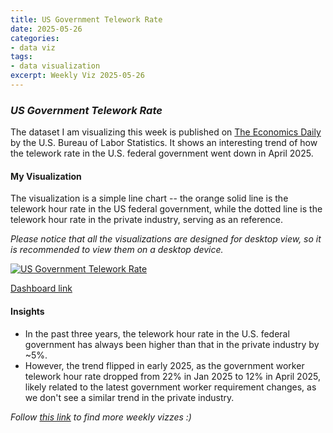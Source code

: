 ```yaml
---
title: US Government Telework Rate
date: 2025-05-26
categories:
- data viz
tags:
- data visualization
excerpt: Weekly Viz 2025-05-26
---
```


### *US Government Telework Rate*

The dataset I am visualizing this week is published on [The Economics Daily](https://www.bls.gov/opub/ted/2025/telework-rate-down-for-federal-government-workers-in-april-2025.htm) by the U.S. Bureau of Labor Statistics. It shows an interesting trend of how the telework rate in the U.S. federal government went down in April 2025.  

#### My Visualization

The visualization is a simple line chart -- the orange solid line is the telework hour rate in the US federal government, while the dotted line is the telework hour rate in the private industry, serving as an reference.    

*Please notice that all the visualizations are designed for desktop view, so it is recommended to view them on a desktop device.*  

<div class='tableauPlaceholder' id='viz1748319952454' style='position: relative'>
  <noscript><a href='#'>
    <img alt='US Government Telework Rate ' src='https:&#47;&#47;public.tableau.com&#47;static&#47;images&#47;20&#47;20250526USGovernmentTeleworkRate&#47;USGovernmentTeleworkRate&#47;1_rss.png' style='border: none' />
  </a></noscript>
  <object class='tableauViz'  style='display:none;'>
    <param name='host_url' value='https%3A%2F%2Fpublic.tableau.com%2F' />
    <param name='embed_code_version' value='3' />
    <param name='site_root' value='' />
    <param name='name' value='20250526USGovernmentTeleworkRate&#47;USGovernmentTeleworkRate' />
    <param name='tabs' value='no' />
    <param name='toolbar' value='yes' />
    <param name='static_image' value='https:&#47;&#47;public.tableau.com&#47;static&#47;images&#47;20&#47;20250526USGovernmentTeleworkRate&#47;USGovernmentTeleworkRate&#47;1.png' /> 
    <param name='animate_transition' value='yes' />
    <param name='display_static_image' value='yes' />
    <param name='display_spinner' value='yes' />
    <param name='display_overlay' value='yes' />
    <param name='display_count' value='yes' />
    <param name='language' value='en-US' />
  </object></div>          
  <script type='text/javascript'>            
    var divElement = document.getElementById('viz1748319952454');        
    var vizElement = divElement.getElementsByTagName('object')[0];             
    if ( divElement.offsetWidth > 800 ) { vizElement.style.width='800px';vizElement.style.height='627px';} else if ( divElement.offsetWidth > 500 ) { vizElement.style.width='800px';vizElement.style.height='627px';} else { vizElement.style.width='100%';vizElement.style.height='727px';}         
    var scriptElement = document.createElement('script');     
    scriptElement.src = 'https://public.tableau.com/javascripts/api/viz_v1.js';     
    vizElement.parentNode.insertBefore(scriptElement, vizElement);             
  </script>


[Dashboard link](https://public.tableau.com/views/20250526USGovernmentTeleworkRate/USGovernmentTeleworkRate?:language=en-US&:sid=&:redirect=auth&:display_count=n&:origin=viz_share_link)

#### Insights
* In the past three years, the telework hour rate in the U.S. federal government has always been higher than that in the private industry by ~5%.
* However, the trend flipped in early 2025, as the government worker telework hour rate dropped from 22% in Jan 2025 to 12% in April 2025, likely related to the latest government worker requirement changes, as we don't see a similar trend in the private industry.  

*Follow [this link](https://yudong-94.github.io/personal-website/data%20viz/WeeklyViz2025/) to find more weekly vizzes :)*
